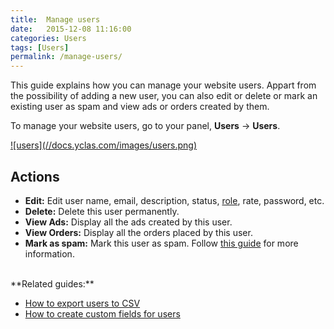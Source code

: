 ```yaml
---
title:  Manage users
date:   2015-12-08 11:16:00
categories: Users
tags: [Users]
permalink: /manage-users/
---
```

This guide explains how you can manage your website users. Appart from the possibility of adding a new user, you can also edit or delete or mark an existing user as spam and view ads or orders created by them.

To manage your website users, go to your panel, **Users** -> **Users**.

<a href="//docs.yclas.com/images/users.png" class="thumbnail gallery-item" data-gallery>
![users](//docs.yclas.com/images/users.png)
</a>

## Actions

+ **Edit:** Edit user name, email, description, status, [role](//docs.yclas.com/roles-work-classified-ads-script/), rate, password, etc.
+ **Delete:** Delete this user permanently.
+ **View Ads:** Display all the ads created by this user.
+ **View Orders:** Display all the orders placed by this user.
+ **Mark as spam:** Mark this user as spam. Follow [this guide](//docs.yclas.com/activate-blacklist-works/) for more information.

<br>
**Related guides:**

  * [How to export users to CSV](//docs.yclas.com/how-to-export-users/)
  * [How to create custom fields for users](//docs.yclas.com/users-custom-fields/)









































